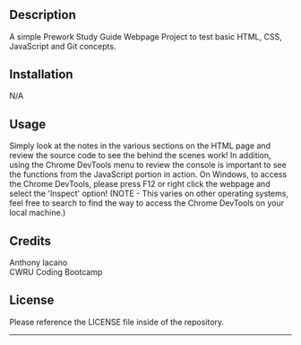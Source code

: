 # <Prework Study Guide Webpage>

## Description

A simple Prework Study Guide Webpage Project to test basic HTML, CSS, JavaScript and Git concepts.

## Installation

N/A

## Usage

Simply look at the notes in the various sections on the HTML page and review the source code to see the behind the scenes work! In addition, using the Chrome DevTools menu to review the console is important to see the functions from the JavaScript portion in action. On Windows, to access the Chrome DevTools, please press F12 or right click the webpage and select the 'Inspect' option! (NOTE - This varies on other operating systems, feel free to search to find the way to access the Chrome DevTools on your local machine.)

## Credits

Anthony Iacano <br>
CWRU Coding Bootcamp

## License

Please reference the LICENSE file inside of the repository.

---
